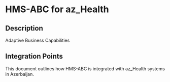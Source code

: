 # HMS-ABC for az_Health

## Description

Adaptive Business Capabilities

## Integration Points

This document outlines how HMS-ABC is integrated with az_Health systems in Azerbaijan.
